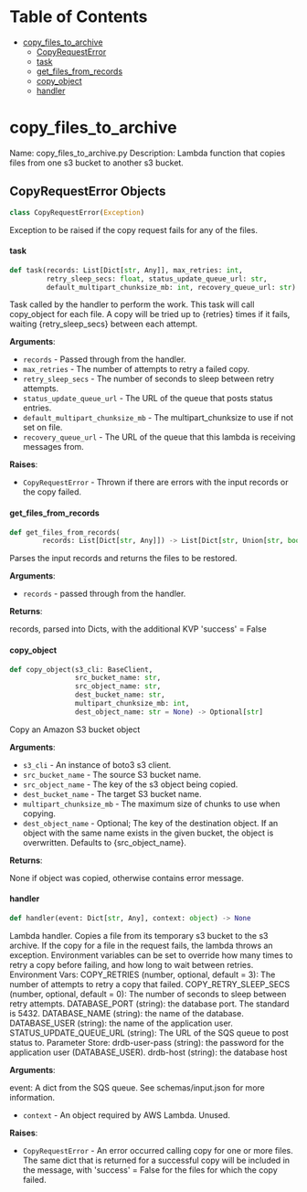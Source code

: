 # Table of Contents

* [copy\_files\_to\_archive](#copy_files_to_archive)
  * [CopyRequestError](#copy_files_to_archive.CopyRequestError)
  * [task](#copy_files_to_archive.task)
  * [get\_files\_from\_records](#copy_files_to_archive.get_files_from_records)
  * [copy\_object](#copy_files_to_archive.copy_object)
  * [handler](#copy_files_to_archive.handler)

<a id="copy_files_to_archive"></a>

# copy\_files\_to\_archive

Name: copy_files_to_archive.py
Description:  Lambda function that copies files from one s3 bucket
to another s3 bucket.

<a id="copy_files_to_archive.CopyRequestError"></a>

## CopyRequestError Objects

```python
class CopyRequestError(Exception)
```

Exception to be raised if the copy request fails for any of the files.

<a id="copy_files_to_archive.task"></a>

#### task

```python
def task(records: List[Dict[str, Any]], max_retries: int,
         retry_sleep_secs: float, status_update_queue_url: str,
         default_multipart_chunksize_mb: int, recovery_queue_url: str) -> None
```

Task called by the handler to perform the work.
This task will call copy_object for each file. A copy will be tried
up to {retries} times if it fails, waiting {retry_sleep_secs}
between each attempt.

**Arguments**:

- `records` - Passed through from the handler.
- `max_retries` - The number of attempts to retry a failed copy.
- `retry_sleep_secs` - The number of seconds
  to sleep between retry attempts.
- `status_update_queue_url` - The URL of the queue that posts status entries.
- `default_multipart_chunksize_mb` - The multipart_chunksize to use if not set on file.
- `recovery_queue_url` - The URL of the queue that this lambda is receiving messages from.

**Raises**:

- `CopyRequestError` - Thrown if there are errors with the input records or the copy failed.

<a id="copy_files_to_archive.get_files_from_records"></a>

#### get\_files\_from\_records

```python
def get_files_from_records(
        records: List[Dict[str, Any]]) -> List[Dict[str, Union[str, bool]]]
```

Parses the input records and returns the files to be restored.

**Arguments**:

- `records` - passed through from the handler.

**Returns**:

  records, parsed into Dicts, with the additional KVP 'success' = False

<a id="copy_files_to_archive.copy_object"></a>

#### copy\_object

```python
def copy_object(s3_cli: BaseClient,
                src_bucket_name: str,
                src_object_name: str,
                dest_bucket_name: str,
                multipart_chunksize_mb: int,
                dest_object_name: str = None) -> Optional[str]
```

Copy an Amazon S3 bucket object

**Arguments**:

- `s3_cli` - An instance of boto3 s3 client.
- `src_bucket_name` - The source S3 bucket name.
- `src_object_name` - The key of the s3 object being copied.
- `dest_bucket_name` - The target S3 bucket name.
- `multipart_chunksize_mb` - The maximum size of chunks to use when copying.
- `dest_object_name` - Optional; The key of the destination object.
  If an object with the same name exists in the given bucket, the object is overwritten.
  Defaults to {src_object_name}.

**Returns**:

  None if object was copied, otherwise contains error message.

<a id="copy_files_to_archive.handler"></a>

#### handler

```python
def handler(event: Dict[str, Any], context: object) -> None
```

Lambda handler. Copies a file from its temporary s3 bucket to the s3 archive.
If the copy for a file in the request fails, the lambda
throws an exception. Environment variables can be set to override how many
times to retry a copy before failing, and how long to wait between retries.
Environment Vars:
COPY_RETRIES (number, optional, default = 3): The number of
attempts to retry a copy that failed.
COPY_RETRY_SLEEP_SECS (number, optional, default = 0): The number of seconds
to sleep between retry attempts.
DATABASE_PORT (string): the database port. The standard is 5432.
DATABASE_NAME (string): the name of the database.
DATABASE_USER (string): the name of the application user.
STATUS_UPDATE_QUEUE_URL (string): The URL of the SQS queue to post status to.
Parameter Store:
drdb-user-pass (string): the password for the application user (DATABASE_USER).
drdb-host (string): the database host

**Arguments**:

  event:
  A dict from the SQS queue. See schemas/input.json for more information.
- `context` - An object required by AWS Lambda. Unused.

**Raises**:

- `CopyRequestError` - An error occurred calling copy for one or more files.
  The same dict that is returned for a successful copy will be included in the
  message, with 'success' = False for the files for which the copy failed.

